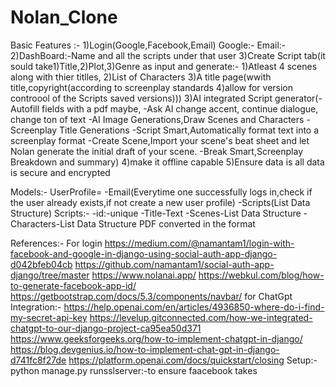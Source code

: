 # Nolan_Clone
Basic Features :-
    1)Login(Google,Facebook,Email)
        Google:-
        Email:-
    2)DashBoard:-Name  and all the scripts under that user
    3)Create Script tab(it sould take1)Title,2)Plot,3)Genre as input 
                and generate:-
                            1)Atleast 4 scenes along with thier titlles,
                            2)List of Characters
                            3)A title page(wwith title,copyright(according to screenplay standards
                            4)allow for version controool of the Scripts saved versions)))
    3)AI integrated Script generator(-Autofill fields  with a pdf maybe,
                                    -Ask AI change accent, continue dialogue, change ton of text
                                    -AI Image Generations,Draw Scenes and Characters
                                    -Screenplay Title Generations
                                    -Script Smart,Automatically format text into a screenplay format
                                    -Create Scene,Import your scene's beat sheet and let Nolan generate the initial draft of your scene.
                                    -Break Smart,Screenplay Breakdown and summary)
    4)make it offline capable
    5)Ensure data is all data is secure and encrypted 

Models:-
    UserProfile=
        -Email(Everytime one successfully logs in,check if the user already exists,if not create a new user profile)
        -Scripts(List Data Structure)
    Scripts:-
        -id:-unique
        -Title-Text
        -Scenes-List Data Structure
        -Characters-List Data Structure
        PDF converted in the format

References:-
    For  login
        https://medium.com/@namantam1/login-with-facebook-and-google-in-django-using-social-auth-app-django-d042bfeb04cb
        https://github.com/namantam1/social-auth-app-django/tree/master
        https://www.nolanai.app/
        https://webkul.com/blog/how-to-generate-facebook-app-id/
        https://getbootstrap.com/docs/5.3/components/navbar/
    for ChatGpt Integration:-
        https://help.openai.com/en/articles/4936850-where-do-i-find-my-secret-api-key
        https://levelup.gitconnected.com/how-we-integrated-chatgpt-to-our-django-project-ca95ea50d371
        https://www.geeksforgeeks.org/how-to-implement-chatgpt-in-django/
        https://blog.devgenius.io/how-to-implement-chat-gpt-in-django-d741fc8f27de
        https://platform.openai.com/docs/quickstart/closing
Setup:-
    python manage.py runsslserver:-to ensure faacebook takes 